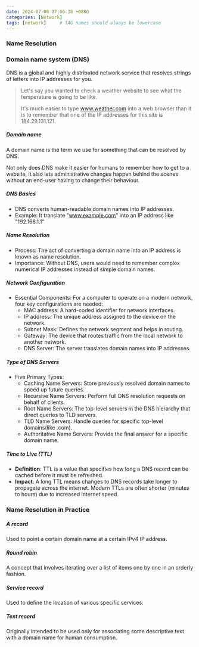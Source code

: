 ```yaml
---
date: 2024-07-08 07:00:38 +0800
categories: [Network]
tags: [network]     # TAG names should always be lowercase
---
```


### Name Resolution

### Domain name system (DNS)

DNS is a global and highly distributed network service that resolves strings of letters into IP addresses for you.

> Let's say you wanted to check a weather website to see what the temperature is going to be like. 
>
> It's much easier to type www.weather.com into a web browser than it is to remember that one of the IP addresses for this site is 184.29.131.121. 

##### Domain name

A domain name is the term we use for something that can be resolved by DNS.

Not only does DNS make it easier for humans to remember how to get to a website, it also lets administrative changes happen behind the scenes without an end-user having to change their behaviour. 

##### DNS Basics

- DNS converts human-readable domain names into IP addresses.
- Example: It translate "www.example.com" into an IP address like "192.168.1.1"

##### Name Resolution

- Process: The act of converting a domain name into an IP address is known as name resolution.
- Importance: Without DNS, users would need to remember complex numerical IP addresses instead of simple domain names.

##### Network Configuration

- Essential Components: For a computer to operate on a modern network, four key configurations are needed:
  - MAC address: A hard-coded identifier for network interfaces.
  - IP address: The unique address assigned to the device on the network.
  - Subnet Mask: Defines the network segment and helps in routing.
  - Gateway: The device that routes traffic from the local network to another network.
  - DNS Server: The server translates domain names into IP addresses.

##### Type of DNS Servers

- Five Primary Types:
  - Caching Name Servers: Store previously resolved domain names to speed up future queries.
  - Recursive Name Servers: Perform full DNS resolution requests on behalf of clients.
  - Root Name Servers: The top-level servers in the DNS hierarchy that direct queries to TLD servers.
  - TLD Name Servers: Handle queries for specific top-level domains(like .com).
  - Authoritative Name Servers: Provide the final answer for a specific domain name.

##### Time to Live (TTL)

- **Definition**: TTL is a value that specifies how long a DNS record can be cached before it must be refreshed.
- **Impact**: A long TTL means changes to DNS records take longer to propagate across the internet. Modern TTLs are often shorter (minutes to hours) due to increased internet speed.

### Name Resolution in Practice

##### A record

Used to point a certain domain name at a certain IPv4 IP address.

##### Round robin

A concept that involves iterating over a list of items one by one in an orderly fashion.

##### Service record

Used to define the location of various specific services.

##### Text record

Originally intended to be used only for associating some descriptive text with a domain name for human consumption.

